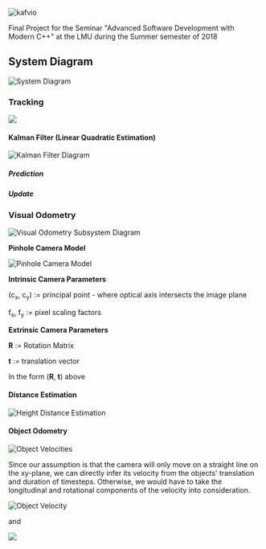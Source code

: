 ![kafvio](https://imgur.com/2kWdeMj.png)

Final Project for the Seminar "Advanced Software Development with Modern C++" at the LMU during the Summer semester of 2018

## System Diagram

![System Diagram](https://imgur.com/hLfMSFH.png)

### Tracking

![](http://)

#### Kalman Filter (Linear Quadratic Estimation)

![Kalman Filter Diagram](https://imgur.com/FogSISI.png)

##### Prediction
##### Update

### Visual Odometry
![Visual Odometry Subsystem Diagram](https://imgur.com/fvjIRr4.png)


**Pinhole Camera Model**

![Pinhole Camera Model](https://imgur.com/fVRhJQQ.png)

**Intrinsic Camera Parameters**

(c<sub>x</sub>, c<sub>y</sub>) := principal point - where optical axis intersects the image plane

f<sub>x</sub>, f<sub>y</sub> := pixel scaling factors

**Extrinsic Camera Parameters**

<strong>R</strong> := Rotation Matrix

<strong>t</strong> := translation vector

In the form (<strong>R</strong>, <strong>t</strong>) above

#### Distance Estimation
![Height Distance Estimation](https://imgur.com/J5FOeAh.png)
#### Object Odometry
![Object Velocities](https://imgur.com/OkTN1DR.png)

Since our assumption is that the camera will only move on a straight line on the xy-plane, we can directly infer its velocity from the objects' translation and duration of timesteps. Otherwise, we would have to take the longitudinal and rotational components of the velocity into consideration.

![Object Velocity](http://mathurl.com/ya2ds8p5.png)

and

![](http://mathurl.com/yd5dsrhk.png)
